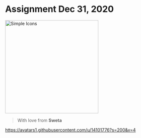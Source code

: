 
# Assignment Dec 31, 2020

<img src="https://avatars1.githubusercontent.com/u/14101776?s=200&v=4" alt="Simple Icons" width=300 height=300>

> With love from  **Sweta** 

https://avatars1.githubusercontent.com/u/14101776?s=200&v=4
